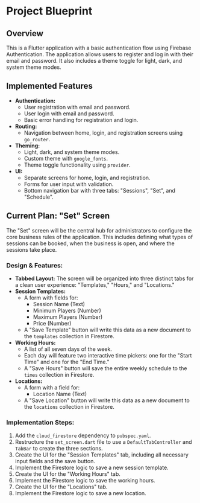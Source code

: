 # Project Blueprint

## Overview

This is a Flutter application with a basic authentication flow using Firebase Authentication. The application allows users to register and log in with their email and password. It also includes a theme toggle for light, dark, and system theme modes.

## Implemented Features

*   **Authentication:**
    *   User registration with email and password.
    *   User login with email and password.
    *   Basic error handling for registration and login.
*   **Routing:**
    *   Navigation between home, login, and registration screens using `go_router`.
*   **Theming:**
    *   Light, dark, and system theme modes.
    *   Custom theme with `google_fonts`.
    *   Theme toggle functionality using `provider`.
*   **UI:**
    *   Separate screens for home, login, and registration.
    *   Forms for user input with validation.
    *   Bottom navigation bar with three tabs: "Sessions", "Set", and "Schedule".

## Current Plan: "Set" Screen

The "Set" screen will be the central hub for administrators to configure the core business rules of the application. This includes defining what types of sessions can be booked, when the business is open, and where the sessions take place.

### Design & Features:

*   **Tabbed Layout:** The screen will be organized into three distinct tabs for a clean user experience: "Templates," "Hours," and "Locations."
*   **Session Templates:**
    *   A form with fields for:
        *   Session Name (Text)
        *   Minimum Players (Number)
        *   Maximum Players (Number)
        *   Price (Number)
    *   A "Save Template" button will write this data as a new document to the `templates` collection in Firestore.
*   **Working Hours:**
    *   A list of all seven days of the week.
    *   Each day will feature two interactive time pickers: one for the "Start Time" and one for the "End Time."
    *   A "Save Hours" button will save the entire weekly schedule to the `times` collection in Firestore.
*   **Locations:**
    *   A form with a field for:
        *   Location Name (Text)
    *   A "Save Location" button will write this data as a new document to the `locations` collection in Firestore.

### Implementation Steps:

1.  Add the `cloud_firestore` dependency to `pubspec.yaml`.
2.  Restructure the `set_screen.dart` file to use a `DefaultTabController` and `TabBar` to create the three sections.
3.  Create the UI for the "Session Templates" tab, including all necessary input fields and the save button.
4.  Implement the Firestore logic to save a new session template.
5.  Create the UI for the "Working Hours" tab.
6.  Implement the Firestore logic to save the working hours.
7.  Create the UI for the "Locations" tab.
8.  Implement the Firestore logic to save a new location.
